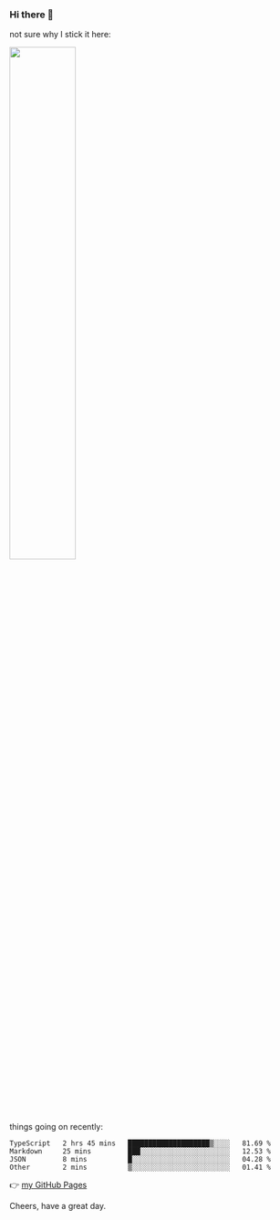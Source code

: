 ### Hi there 👋

not sure why I stick it here:

[<img width="48%" src="https://github-readme-stats.vercel.app/api?username=ykzhukian&show_icons=true&theme=dracula">](https://github.com/anuraghazra/github-readme-stats)


things going on recently:

<!--START_SECTION:waka-->

```text
TypeScript   2 hrs 45 mins   ████████████████████▒░░░░   81.69 %
Markdown     25 mins         ███░░░░░░░░░░░░░░░░░░░░░░   12.53 %
JSON         8 mins          █░░░░░░░░░░░░░░░░░░░░░░░░   04.28 %
Other        2 mins          ▒░░░░░░░░░░░░░░░░░░░░░░░░   01.41 %
```

<!--END_SECTION:waka-->

👉 [my GitHub Pages](https://ykzhukian.github.io)

Cheers, have a great day.

